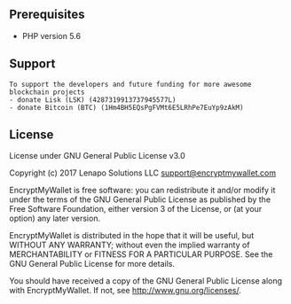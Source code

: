 
## Prerequisites

- PHP version 5.6

## Support

    To support the developers and future funding for more awesome blockchain projects
    - donate Lisk (LSK) (4287319913737945577L)
    - donate Bitcoin (BTC) (1Hm4BH5EQsPgFVMt6E5LRhPe7EuYp9zAkM)


## License

   License under GNU General Public License v3.0

   Copyright (c) 2017 Lenapo Solutions LLC <support@encryptmywallet.com>

   EncryptMyWallet is free software: you can redistribute it and/or modify
   it under the terms of the GNU General Public License as published by
   the Free Software Foundation, either version 3 of the License, or
   (at your option) any later version.

   EncryptMyWallet is distributed in the hope that it will be useful,
   but WITHOUT ANY WARRANTY; without even the implied warranty of
   MERCHANTABILITY or FITNESS FOR A PARTICULAR PURPOSE.  See the
   GNU General Public License for more details.

   You should have received a copy of the GNU General Public License
   along with EncryptMyWallet.  If not, see <http://www.gnu.org/licenses/>.


